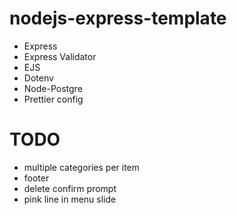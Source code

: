 # nodejs-express-template

-   Express
-   Express Validator
-   EJS
-   Dotenv
-   Node-Postgre
-   Prettier config

# TODO
- multiple categories per item
- footer
- delete confirm prompt
- pink line in menu slide